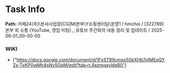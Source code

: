 # Task Info

**Path:** 카페24(주)\본사사업장\[CG]MI본부\Y쇼핑센터팀\운영1 / hmchoi / [322789] 본부 외 소통 (YouTube, 영업 미팅) _ 유튜브 주간회의 내용 정리 및 업데이트 / 2025-09-01_00-00-00

### WIKI
- ["https://docs.google.com/document/d/1FxST89cmsp5SkXHb7qlMEeQYZs-TxKP0wMh4sNy5GpM/edit?tab=t.4ezmqaylde80"]

